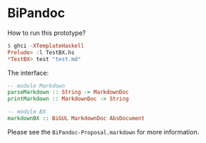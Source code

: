 BiPandoc
==========

How to run this prototype?

```haskell
$ ghci -XTemplateHaskell
Prelude> :l TestBX.hs
*TestBX> test "test.md"
```

The interface:

```haskell
-- module Markdown
parseMarkdown :: String -> MarkdownDoc
printMarkdown :: MarkdownDoc -> String

-- module BX
markdownBX :: BiGUL MarkdownDoc AbsDocument
```

Please see the `BiPandoc-Proposal.markdown` for more information.
